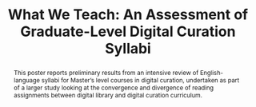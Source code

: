 ---
abstract: This poster reports preliminary results from an intensive review of English-language
  syllabi for Master’s level courses in digital curation, undertaken as part of a
  larger study looking at the convergence and divergence of reading assignments between
  digital library and digital curation curriculum.
creators:
- Lasley, Noah
- Hank, Carolyn
- Zhu, Xiaohua
- Kirkpatrick, Charlene
- Shireman, Kylan
date: null
document_url: https://services.phaidra.univie.ac.at/api/object/o:429589/download
grand_parent: iPRES
institutions: []
keywords:
- graduate; post-graduate education; content analysis; digital preservation
landing_page_url: https://phaidra.univie.ac.at/o:429589
language: eng
layout: publication
license: CC BY 4.0 International
notes_url: null
parent: iPRES 2015
presentation_url: null
size: 132703
source_name: iPRES
title: 'What We Teach: An Assessment of Graduate-Level Digital Curation Syllabi'
type: poster
year: 2015
---